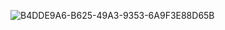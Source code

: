 ![B4DDE9A6-B625-49A3-9353-6A9F3E88D65B](https://github.com/mauriciocalles1/jayus/assets/23692518/82870c8d-5bbb-4998-ad79-06271741a502)
